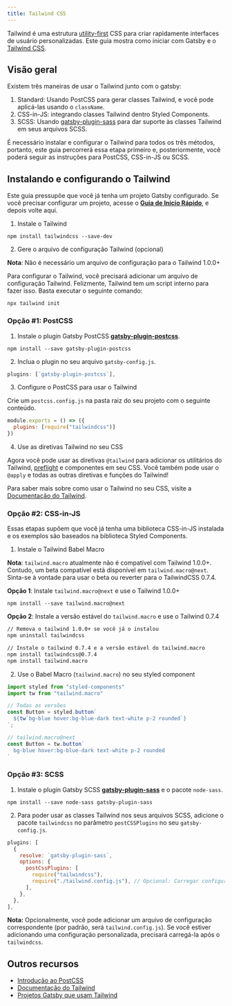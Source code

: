 ```yaml
---
title: Tailwind CSS
---
```


Tailwind é uma estrutura [utility-first](https://tailwindcss.com/docs/utility-first/) CSS para criar rapidamente interfaces de usuário personalizadas. Este guia mostra como iniciar com Gatsby e o [Tailwind CSS](https://tailwindcss.com/).

## Visão geral

Existem três maneiras de usar o Tailwind junto com o gatsby:

1. Standard: Usando PostCSS para gerar classes Tailwind, e você pode aplicá-las usando o `className`.
2. CSS-in-JS: integrando classes Tailwind dentro Styled Components.
3. SCSS: Usando [gatsby-plugin-sass](/packages/gatsby-plugin-sass) para dar suporte às classes Tailwind em seus arquivos SCSS.

É necessário instalar e configurar o Tailwind para todos os três métodos, portanto, este guia percorrerá essa etapa primeiro e, posteriormente, você poderá seguir as instruções para PostCSS, CSS-in-JS ou SCSS.

## Instalando e configurando o Tailwind

Este guia pressupõe que você já tenha um projeto Gatsby configurado. Se você precisar configurar um projeto, acesse o [**Guia de Inicio Rápido**](/docs/quick-start), e depois volte aqui.

1. Instale o Tailwind

```shell
npm install tailwindcss --save-dev
```

2. Gere o arquivo de configuração Tailwind (opcional)

**Nota**: Não é necessário um arquivo de configuração para o Tailwind 1.0.0+

Para configurar o Tailwind, você precisará adicionar um arquivo de configuração Tailwind. Felizmente, Tailwind tem um script interno para fazer isso. Basta executar o seguinte comando:

```shell
npx tailwind init
```

### Opção #1: PostCSS

1.  Instale o plugin Gatsby PostCSS [**gatsby-plugin-postcss**](/packages/gatsby-plugin-postcss).

```shell
npm install --save gatsby-plugin-postcss
```

2.  Inclua o plugin no seu arquivo `gatsby-config.js`.

```javascript:title=gatsby-config.js
plugins: [`gatsby-plugin-postcss`],
```

3. Configure o PostCSS para usar o Tailwind

Crie um `postcss.config.js` na pasta raiz do seu projeto com o seguinte conteúdo.

```javascript:title=postcss.config.js
module.exports = () => ({
  plugins: [require("tailwindcss")]
})
```

4. Use as diretivas Tailwind no seu CSS

Agora você pode usar as diretivas `@tailwind` para adicionar os utilitários do Tailwind, [preflight](https://tailwindcss.com/docs/preflight/) e componentes em seu CSS. Você também pode usar o `@apply` e todas as outras diretivas e funções do Tailwind!

Para saber mais sobre como usar o Tailwind no seu CSS, visite a [Documentação do Tailwind](https://tailwindcss.com/docs/installation#3-use-tailwind-in-your-css).

### Opção #2: CSS-in-JS

Essas etapas supõem que você já tenha uma biblioteca CSS-in-JS instalada e os exemplos são baseados na biblioteca Styled Components.

1. Instale o Tailwind Babel Macro

**Nota**: `tailwind.macro` atualmente não é compatível com Tailwind 1.0.0+. Contudo, um beta compatível está disponível em `tailwind.macro@next`. Sinta-se à vontade para usar o beta ou reverter para o TailwindCSS 0.7.4.

**Opção 1**: Instale `tailwind.macro@next` e use o Tailwind 1.0.0+

```shell
npm install --save tailwind.macro@next
```

**Opção 2**: Instale a versão estável do `tailwind.macro` e use o Tailwind 0.7.4

```bash
// Remova o tailwind 1.0.0+ se você já o instalou
npm uninstall tailwindcss

// Instale o tailwind 0.7.4 e a versão estável do tailwind.macro
npm install tailwindcss@0.7.4
npm install tailwind.macro
```

2. Use o Babel Macro (`tailwind.macro`) no seu styled component

```javascript
import styled from "styled-components"
import tw from "tailwind.macro"

// Todas as versões
const Button = styled.button`
  ${tw`bg-blue hover:bg-blue-dark text-white p-2 rounded`}
`;

// tailwind.macro@next
const Button = tw.button`
  bg-blue hover:bg-blue-dark text-white p-2 rounded
`
```

### Opção #3: SCSS

1. Instale o plugin Gatsby SCSS [**gatsby-plugin-sass**](/packages/gatsby-plugin-sass) e o pacote `node-sass`.

```shell
npm install --save node-sass gatsby-plugin-sass
```

2. Para poder usar as classes Tailwind nos seus arquivos SCSS, adicione o pacote `tailwindcss` no parâmetro `postCSSPlugins` no seu `gatsby-config.js`.

```javascript:title=gatsby-config.js
plugins: [
  {
    resolve: `gatsby-plugin-sass`,
    options: {
      postCssPlugins: [
        require("tailwindcss"),
        require("./tailwind.config.js"), // Opcional: Carregar configuração CSS personalizada do Tailwind
      ],
    },
  },
],
```

**Nota:** Opcionalmente, você pode adicionar um arquivo de configuração correspondente (por padrão, será `tailwind.config.js`). Se você estiver adicionando uma configuração personalizada, precisará carregá-la após o `tailwindcss`.

## Outros recursos

- [Introdução ao PostCSS](https://www.smashingmagazine.com/2015/12/introduction-to-postcss/)
- [Documentação do Tailwind](https://tailwindcss.com/)
- [Projetos Gatsby que usam Tailwind](/starters/?c=Styling%3ATailwind&v=2)
